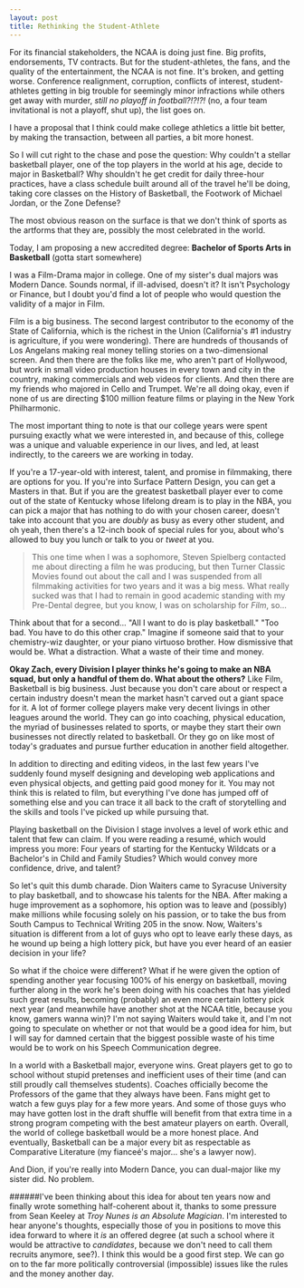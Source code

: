```yaml
---
layout: post
title: Rethinking the Student-Athlete
---
```


For its financial stakeholders, the NCAA is doing just fine. Big profits, endorsements, TV contracts. But for the student-athletes, the fans, and the quality of the entertainment, the NCAA is not fine. It's broken, and getting worse. Conference realignment, corruption, conflicts of interest, student-athletes getting in big trouble for seemingly minor infractions while others get away with murder, *still no playoff in football?!?!?!* (no, a four team invitational is not a playoff, shut up), the list goes on.

I have a proposal that I think could make college athletics a little bit better, by making the transaction, between all parties, a bit more honest.

So I will cut right to the chase and pose the question: Why couldn't a stellar basketball player, one of the top players in the world at his age, decide to major in Basketball? Why shouldn't he get credit for daily three-hour practices, have a class schedule built around all of the travel he'll be doing, taking core classes on the History of Basketball, the Footwork of Michael Jordan, or the Zone Defense? 

The most obvious reason on the surface is that we don't think of sports as the artforms that they are, possibly the most celebrated in the world.

Today, I am proposing a new accredited degree: **Bachelor of Sports Arts in Basketball** (gotta start somewhere)

I was a Film-Drama major in college. One of my sister's dual majors was Modern Dance. Sounds normal, if ill-advised, doesn't it? It isn't Psychology or Finance, but I doubt you'd find a lot of people who would question the validity of a major in Film.

Film is a big business. The second largest contributor to the economy of the State of California, which is the richest in the Union (California's #1 industry is agriculture, if you were wondering). There are hundreds of thousands of Los Angelans making real money telling stories on a two-dimensional screen. And then there are the folks like me, who aren't part of Hollywood, but work in small video production houses in every town and city in the country, making commercials and web videos for clients. And then there are my friends who majored in Cello and Trumpet. We're all doing okay, even if none of us are directing $100 million feature films or playing in the New York Philharmonic.

The most important thing to note is that our college years were spent pursuing exactly what we were interested in, and because of this, college was a unique and valuable experience in our lives, and led, at least indirectly, to the careers we are working in today.

If you're a 17-year-old with interest, talent, and promise in filmmaking, there are options for you. If you're into Surface Pattern Design, you can get a Masters in that. But if you are the greatest basketball player ever to come out of the state of Kentucky whose lifelong dream is to play in the NBA, you can pick a major that has nothing to do with your chosen career, doesn't take into account that you are *doubly* as busy as every other student, and oh yeah, then there's a 12-inch book of special rules for you, about who's allowed to buy you lunch or talk to you or *tweet* at you.

> This one time when I was a sophomore, Steven Spielberg contacted me about directing a film he was producing, but then Turner Classic Movies found out about the call and I was suspended from all filmmaking activities for two years and it was a big mess. What really sucked was that I had to remain in good academic standing with my Pre-Dental degree, but you know, I was on scholarship for *Film*, so...

Think about that for a second... "All I want to do is play basketball." "Too bad. You have to do this other crap." Imagine if someone said that to your chemistry-wiz daughter, or your piano virtuoso brother. How dismissive that would be. What a distraction. What a waste of their time and money.

**Okay Zach, every Division I player thinks he's going to make an NBA squad, but only a handful of them do. What about the others?** Like Film, Basketball is big business. Just because you don't care about or respect a certain industry doesn't mean the market hasn't carved out a giant space for it. A lot of former college players make very decent livings in other leagues around the world. They can go into coaching, physical education, the myriad of businesses related to sports, or maybe they start their own businesses not directly related to basketball. Or they go on like most of today's graduates and pursue further education in another field altogether.

In addition to directing and editing videos, in the last few years I've suddenly found myself designing and developing web applications and even physical objects, and getting paid good money for it. You may not think this is related to film, but everything I've done has jumped off of something else and you can trace it all back to the craft of storytelling and the skills and tools I've picked up while pursuing that.

Playing basketball on the Division I stage involves a level of work ethic and talent that few can claim. If you were reading a resumé, which would impress you more: Four years of starting for the Kentucky Wildcats or a Bachelor's in Child and Family Studies? Which would convey more confidence, drive, and talent?

So let's quit this dumb charade. Dion Waiters came to Syracuse University to play basketball, and to showcase his talents for the NBA. After making a huge improvement as a sophomore, his option was to leave and (possibly) make millions while focusing solely on his passion, or to take the bus from South Campus to Technical Writing 205 in the snow. Now, Waiters's situation is different from a lot of guys who opt to leave early these days, as he wound up being a high lottery pick, but have you ever heard of an easier decision in your life?

So what if the choice were different? What if he were given the option of spending another year focusing 100% of his energy on basketball, moving further along in the work he's been doing with his coaches that has yielded such great results, becoming (probably) an even more certain lottery pick next year (and meanwhile have another shot at the NCAA title, because you know, gamers wanna win)? I'm not saying Waiters would take it, and I'm not going to speculate on whether or not that would be a good idea for him, but I will say for damned certain that the biggest possible waste of his time would be to work on his Speech Communication degree.

In a world with a Basketball major, everyone wins. Great players get to go to school without stupid pretenses and inefficient uses of their time (and can still proudly call themselves students). Coaches officially become the Professors of the game that they always have been. Fans might get to watch a few guys play for a few more years. And some of those guys who may have gotten lost in the draft shuffle will benefit from that extra time in a strong program competing with the best amateur players on earth. Overall, the world of college basketball would be a more honest place. And eventually, Basketball can be a major every bit as respectable as Comparative Literature (my fianceé's major... she's a lawyer now).

And Dion, if you're really into Modern Dance, you can dual-major like my sister did. No problem.

######I've been thinking about this idea for about ten years now and finally wrote something half-coherent about it, thanks to some pressure from Sean Keeley at *Troy Nunes is an Absolute Magician*. I'm interested to hear anyone's thoughts, especially those of you in positions to move this idea forward to where it *is* an offered degree (at such a school where it would be attractive to *candidates*, because we don't need to call them recruits anymore, see?). I think this would be a good first step. We can go on to the far more politically controversial (impossible) issues like the rules and the money another day.
